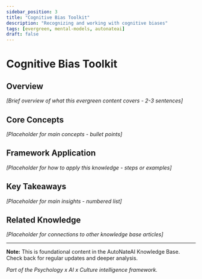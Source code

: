 ```yaml
---
sidebar_position: 3
title: "Cognitive Bias Toolkit"
description: "Recognizing and working with cognitive biases"
tags: [evergreen, mental-models, autonateai]
draft: false
---
```


# Cognitive Bias Toolkit

## Overview
*[Brief overview of what this evergreen content covers - 2-3 sentences]*

## Core Concepts
*[Placeholder for main concepts - bullet points]*

## Framework Application
*[Placeholder for how to apply this knowledge - steps or examples]*

## Key Takeaways
*[Placeholder for main insights - numbered list]*

## Related Knowledge
*[Placeholder for connections to other knowledge base articles]*

---

**Note:** This is foundational content in the AutoNateAI Knowledge Base. Check back for regular updates and deeper analysis.

*Part of the Psychology x AI x Culture intelligence framework.*
